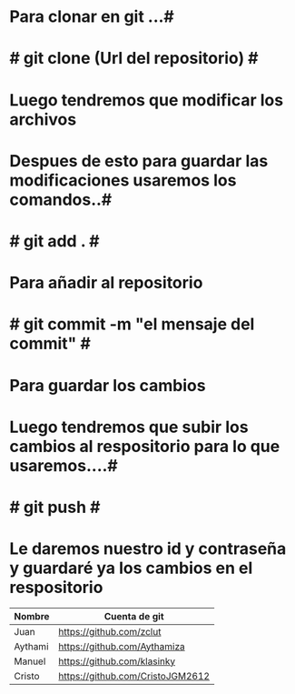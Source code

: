 # Para clonar en git ...#
# # git clone (Url del repositorio) # # 
# Luego tendremos que modificar los archivos #
# Despues de esto para guardar las modificaciones usaremos los comandos..#
# # git add . # # 
# Para añadir al repositorio #
# # git commit -m "el mensaje del commit" # # 
# Para guardar los cambios #
# Luego tendremos que subir los cambios al respositorio para lo que usaremos....#
# # git push # # 
# Le daremos nuestro id y contraseña y guardaré ya los cambios en el respositorio #
| Nombre | Cuenta de git |
| -------|---------------|
| Juan | <https://github.com/zclut> |
| Aythami | <https://github.com/Aythamiza>|
| Manuel |<https://github.com/klasinky> |
| Cristo |<https://github.com/CristoJGM2612> |

